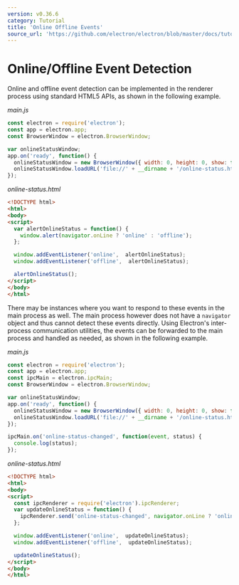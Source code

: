 ```yaml
---
version: v0.36.6
category: Tutorial
title: 'Online Offline Events'
source_url: 'https://github.com/electron/electron/blob/master/docs/tutorial/online-offline-events.md'
---
```


# Online/Offline Event Detection

Online and offline event detection can be implemented in the renderer process
using standard HTML5 APIs, as shown in the following example.

_main.js_

```javascript
const electron = require('electron');
const app = electron.app;
const BrowserWindow = electron.BrowserWindow;

var onlineStatusWindow;
app.on('ready', function() {
  onlineStatusWindow = new BrowserWindow({ width: 0, height: 0, show: false });
  onlineStatusWindow.loadURL('file://' + __dirname + '/online-status.html');
});
```

_online-status.html_

```html
<!DOCTYPE html>
<html>
<body>
<script>
  var alertOnlineStatus = function() {
    window.alert(navigator.onLine ? 'online' : 'offline');
  };

  window.addEventListener('online',  alertOnlineStatus);
  window.addEventListener('offline',  alertOnlineStatus);

  alertOnlineStatus();
</script>
</body>
</html>
```

There may be instances where you want to respond to these events in the
main process as well. The main process however does not have a
`navigator` object and thus cannot detect these events directly. Using
Electron's inter-process communication utilities, the events can be forwarded
to the main process and handled as needed, as shown in the following example.

_main.js_

```javascript
const electron = require('electron');
const app = electron.app;
const ipcMain = electron.ipcMain;
const BrowserWindow = electron.BrowserWindow;

var onlineStatusWindow;
app.on('ready', function() {
  onlineStatusWindow = new BrowserWindow({ width: 0, height: 0, show: false });
  onlineStatusWindow.loadURL('file://' + __dirname + '/online-status.html');
});

ipcMain.on('online-status-changed', function(event, status) {
  console.log(status);
});
```

_online-status.html_

```html
<!DOCTYPE html>
<html>
<body>
<script>
  const ipcRenderer = require('electron').ipcRenderer;
  var updateOnlineStatus = function() {
    ipcRenderer.send('online-status-changed', navigator.onLine ? 'online' : 'offline');
  };

  window.addEventListener('online',  updateOnlineStatus);
  window.addEventListener('offline',  updateOnlineStatus);

  updateOnlineStatus();
</script>
</body>
</html>
```
